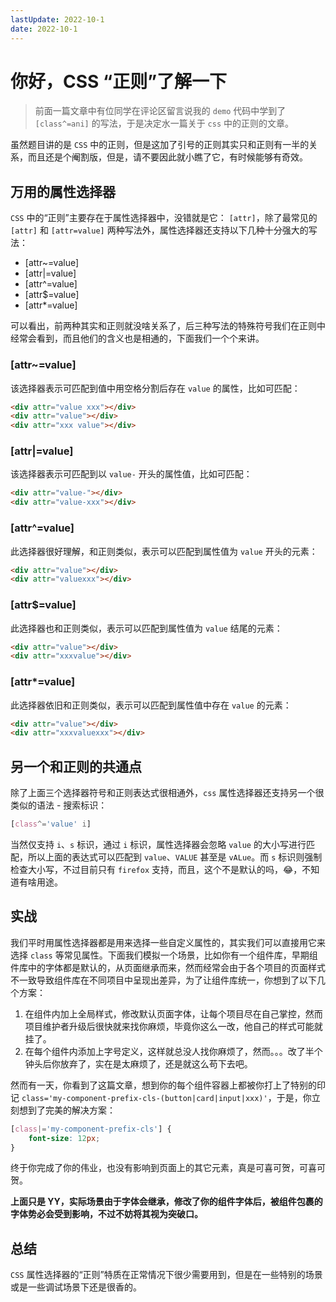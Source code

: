 ```yaml
---
lastUpdate: 2022-10-1
date: 2022-10-1
---
```

# 你好，CSS “正则”了解一下

> 前面一篇文章中有位同学在评论区留言说我的 `demo` 代码中学到了 `[class^=ani]` 的写法，于是决定水一篇关于 `css` 中的正则的文章。

虽然题目讲的是 `CSS` 中的正则，但是这加了引号的正则其实只和正则有一半的关系，而且还是个阉割版，但是，请不要因此就小瞧了它，有时候能够有奇效。

## 万用的属性选择器

`CSS` 中的“正则”主要存在于属性选择器中，没错就是它： `[attr]`，除了最常见的 `[attr]` 和 `[attr=value]` 两种写法外，属性选择器还支持以下几种十分强大的写法：

-   [attr~=value]
-   [attr|=value]
-   [attr^=value]
-   [attr$=value]
-   [attr*=value]

可以看出，前两种其实和正则就没啥关系了，后三种写法的特殊符号我们在正则中经常会看到，而且他们的含义也是相通的，下面我们一个个来讲。

### [attr~=value]

该选择器表示可匹配到值中用空格分割后存在 `value` 的属性，比如可匹配：

```html
<div attr="value xxx"></div>
<div attr="value"></div>
<div attr="xxx value"></div>
```

### [attr|=value]

该选择器表示可匹配到以 `value-` 开头的属性值，比如可匹配：

```html
<div attr="value-"></div>
<div attr="value-xxx"></div>
```

### [attr^=value]

此选择器很好理解，和正则类似，表示可以匹配到属性值为 `value` 开头的元素：

```html
<div attr="value"></div>
<div attr="valuexxx"></div>
```

### [attr$=value]

此选择器也和正则类似，表示可以匹配到属性值为 `value` 结尾的元素：

```html
<div attr="value"></div>
<div attr="xxxvalue"></div>
```

### [attr*=value]

此选择器依旧和正则类似，表示可以匹配到属性值中存在 `value` 的元素：

```html
<div attr="value"></div>
<div attr="xxxvaluexxx"></div>
```

## 另一个和正则的共通点

除了上面三个选择器符号和正则表达式很相通外，`css` 属性选择器还支持另一个很类似的语法 - 搜索标识：

```css
[class^='value' i]
```

当然仅支持 `i`、`s` 标识，通过 `i` 标识，属性选择器会忽略 `value` 的大小写进行匹配，所以上面的表达式可以匹配到 `value`、`VALUE` 甚至是 `vALue`。而 `s` 标识则强制检查大小写，不过目前只有 `firefox` 支持，而且，这个不是默认的吗，😂，不知道有啥用途。

## 实战

我们平时用属性选择器都是用来选择一些自定义属性的，其实我们可以直接用它来选择 `class` 等常见属性。下面我们模拟一个场景，比如你有一个组件库，早期组件库中的字体都是默认的，从页面继承而来，然而经常会由于各个项目的页面样式不一致导致组件库在不同项目中呈现出差异，为了让组件库统一，你想到了以下几个方案：

1. 在组件内加上全局样式，修改默认页面字体，让每个项目尽在自己掌控，然而项目维护者升级后很快就来找你麻烦，毕竟你这么一改，他自己的样式可能就挂了。
2. 在每个组件内添加上字号定义，这样就总没人找你麻烦了，然而。。。改了半个钟头后你放弃了，实在是太麻烦了，还是就这么苟下去吧。

然而有一天，你看到了这篇文章，想到你的每个组件容器上都被你打上了特别的印记 `class='my-component-prefix-cls-(button|card|input|xxx)'`，于是，你立刻想到了完美的解决方案：

```css
[class|='my-component-prefix-cls'] {
    font-size: 12px;
}
```

终于你完成了你的伟业，也没有影响到页面上的其它元素，真是可喜可贺，可喜可贺。

**上面只是 YY，实际场景由于字体会继承，修改了你的组件字体后，被组件包裹的字体势必会受到影响，不过不妨将其视为突破口。**

## 总结

`CSS` 属性选择器的“正则”特质在正常情况下很少需要用到，但是在一些特别的场景或是一些调试场景下还是很香的。
